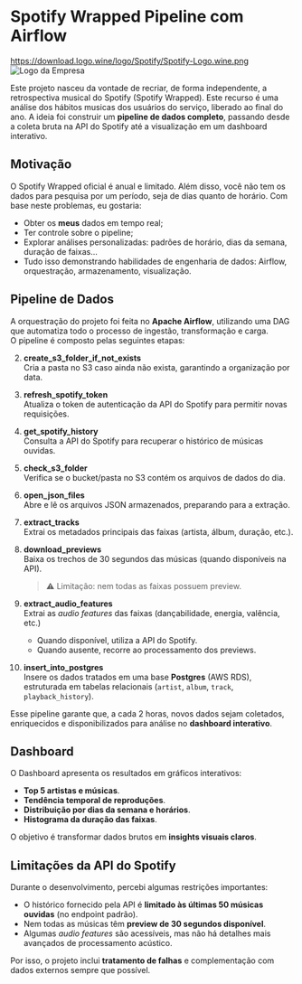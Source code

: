# Spotify Wrapped Pipeline com Airflow

https://download.logo.wine/logo/Spotify/Spotify-Logo.wine.png
![Logo da Empresa](https://download.logo.wine/logo/Spotify/Spotify-Logo.wine.png)

Este projeto nasceu da vontade de recriar, de forma independente, a retrospectiva musical do Spotify (Spotify Wrapped). Este recurso é uma análise dos hábitos musicas dos usuários do serviço, liberado ao final do ano.
A ideia foi construir um **pipeline de dados completo**, passando desde a coleta bruta na API do Spotify até a visualização em um dashboard interativo.

## Motivação

O Spotify Wrapped oficial é anual e limitado. Além disso, você não tem os dados para pesquisa por um período, seja de dias quanto de horário.
Com base neste problemas, eu gostaria:
 - Obter os **meus** dados em tempo real;
 - Ter controle sobre o pipeline;
 - Explorar análises personalizadas: padrões de horário, dias da semana, duração de faixas...
 - Tudo isso demonstrando habilidades de engenharia de dados: Airflow, orquestração, armazenamento, visualização.

## Pipeline de Dados

A orquestração do projeto foi feita no **Apache Airflow**, utilizando uma DAG que automatiza todo o processo de ingestão, transformação e carga.  
O pipeline é composto pelas seguintes etapas:


2. **create_s3_folder_if_not_exists**  
   Cria a pasta no S3 caso ainda não exista, garantindo a organização por data.

3. **refresh_spotify_token**  
   Atualiza o token de autenticação da API do Spotify para permitir novas requisições.

4. **get_spotify_history**  
   Consulta a API do Spotify para recuperar o histórico de músicas ouvidas.

5. **check_s3_folder**  
   Verifica se o bucket/pasta no S3 contém os arquivos de dados do dia.

6. **open_json_files**  
   Abre e lê os arquivos JSON armazenados, preparando para a extração.

7. **extract_tracks**  
   Extrai os metadados principais das faixas (artista, álbum, duração, etc.).

8. **download_previews**  
   Baixa os trechos de 30 segundos das músicas (quando disponíveis na API).  
   > ⚠️ Limitação: nem todas as faixas possuem preview.

9. **extract_audio_features**  
   Extrai as *audio features* das faixas (dançabilidade, energia, valência, etc.)  
   - Quando disponível, utiliza a API do Spotify.  
   - Quando ausente, recorre ao processamento dos previews.

10. **insert_into_postgres**  
    Insere os dados tratados em uma base **Postgres** (AWS RDS), estruturada em tabelas relacionais (`artist`, `album`, `track`, `playback_history`).

Esse pipeline garante que, a cada 2 horas, novos dados sejam coletados, enriquecidos e disponibilizados para análise no **dashboard interativo**.

## Dashboard

O Dashboard apresenta os resultados em gráficos interativos:


- **Top 5 artistas e músicas**.  
- **Tendência temporal de reproduções**.  
- **Distribuição por dias da semana e horários**.  
- **Histograma da duração das faixas**.

O objetivo é transformar dados brutos em **insights visuais claros**.

## Limitações da API do Spotify

Durante o desenvolvimento, percebi algumas restrições importantes:  
- O histórico fornecido pela API é **limitado às últimas 50 músicas ouvidas** (no endpoint padrão).  
- Nem todas as músicas têm **preview de 30 segundos disponível**.  
- Algumas *audio features* são acessíveis, mas não há detalhes mais avançados de processamento acústico.  

Por isso, o projeto inclui **tratamento de falhas** e complementação com dados externos sempre que possível.  


